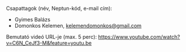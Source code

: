 Csapattagok (név, Neptun-kód, e-mail cím):
- Gyimes Balázs
- Domonkos Kelemen, kelemendomonkos@gmail.com

Bemutató videó URL-je (max. 5 perc):
https://www.youtube.com/watch?v=C6N_CeJf3-M&feature=youtu.be
